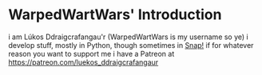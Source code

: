 # WarpedWartWars' Introduction
i am Lúkos Ddraigcrafangau'r (WarpedWartWars is my username so ye)
i develop stuff, mostly in Python, though sometimes in [Snap!](https://snap.berkeley.edu/)
if for whatever reason you want to support me i have a Patreon at https://patreon.com/luekos_ddraigcrafangaur
